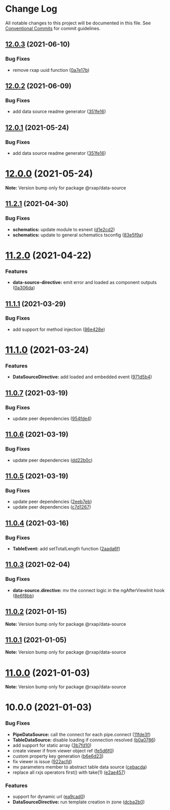 # Change Log

All notable changes to this project will be documented in this file.
See [Conventional Commits](https://conventionalcommits.org) for commit guidelines.

## [12.0.3](https://gitlab.com/rxap/packages/compare/@rxap/data-source@12.0.2...@rxap/data-source@12.0.3) (2021-06-10)


### Bug Fixes

* remove rxap uuid function ([0a7e17b](https://gitlab.com/rxap/packages/commit/0a7e17b89470bb946b7806ac074a681838195c91))





## [12.0.2](https://gitlab.com/rxap/packages/compare/@rxap/data-source@11.2.2...@rxap/data-source@12.0.2) (2021-06-09)


### Bug Fixes

* add data source readme generator ([351fe16](https://gitlab.com/rxap/packages/commit/351fe166a8c83ceb0f30c5f098ea96a8e74accde))





## [12.0.1](https://gitlab.com/rxap/packages/compare/@rxap/data-source@12.0.0...@rxap/data-source@12.0.1) (2021-05-24)


### Bug Fixes

* add data source readme generator ([351fe16](https://gitlab.com/rxap/packages/commit/351fe166a8c83ceb0f30c5f098ea96a8e74accde))





# [12.0.0](https://gitlab.com/rxap/packages/compare/@rxap/data-source@11.2.1...@rxap/data-source@12.0.0) (2021-05-24)

**Note:** Version bump only for package @rxap/data-source





## [11.2.1](https://gitlab.com/rxap/packages/compare/@rxap/data-source@11.2.0...@rxap/data-source@11.2.1) (2021-04-30)


### Bug Fixes

* **schematics:** update module to esnext ([d1e2cd2](https://gitlab.com/rxap/packages/commit/d1e2cd252f3866471935131187b3acaefe2cca82))
* **schematics:** update to general schematics tsconfig ([83e5f9a](https://gitlab.com/rxap/packages/commit/83e5f9a0cf1810686a503425d87a5e4ae30b8c84))





# [11.2.0](https://gitlab.com/rxap/packages/compare/@rxap/data-source@11.1.1...@rxap/data-source@11.2.0) (2021-04-22)


### Features

* **data-source-directive:** emit error and loaded as component outputs ([0a306da](https://gitlab.com/rxap/packages/commit/0a306dace6ec775e7b2cd17880d57594caf0d3e8))





## [11.1.1](https://gitlab.com/rxap/packages/compare/@rxap/data-source@11.1.0...@rxap/data-source@11.1.1) (2021-03-29)


### Bug Fixes

* add support for method injection ([86e428e](https://gitlab.com/rxap/packages/commit/86e428e074b0a3fb42623db91a00c36845e7bccc))





# [11.1.0](https://gitlab.com/rxap/packages/compare/@rxap/data-source@11.0.7...@rxap/data-source@11.1.0) (2021-03-24)


### Features

* **DataSourceDirective:** add loaded and embedded event ([971d5b4](https://gitlab.com/rxap/packages/commit/971d5b4890113d810456924e4ad6f6697cf873a2))





## [11.0.7](https://gitlab.com/rxap/packages/compare/@rxap/data-source@11.0.6...@rxap/data-source@11.0.7) (2021-03-19)


### Bug Fixes

* update peer dependencies ([954fde4](https://gitlab.com/rxap/packages/commit/954fde47836ff0c1f25a77c33ff871ddc7685b6c))





## [11.0.6](https://gitlab.com/rxap/packages/compare/@rxap/data-source@11.0.5...@rxap/data-source@11.0.6) (2021-03-19)


### Bug Fixes

* update peer dependencies ([dd22b0c](https://gitlab.com/rxap/packages/commit/dd22b0ce053bc266c7aea659a2faf3be39f424e7))





## [11.0.5](https://gitlab.com/rxap/packages/compare/@rxap/data-source@11.0.4...@rxap/data-source@11.0.5) (2021-03-19)


### Bug Fixes

* update peer dependencies ([2eeb7eb](https://gitlab.com/rxap/packages/commit/2eeb7eb85eedd6d610e855dc1724c7153cf01fd0))
* update peer dependencies ([c7d1267](https://gitlab.com/rxap/packages/commit/c7d12671f3efc198985cddee92caa2558e74b023))





## [11.0.4](https://gitlab.com/rxap/packages/compare/@rxap/data-source@11.0.3...@rxap/data-source@11.0.4) (2021-03-16)


### Bug Fixes

* **TableEvent:** add setTotalLength function ([2aada6f](https://gitlab.com/rxap/packages/commit/2aada6f8fab181e0fcdcdc6e02ccc19d0ef3d7f7))





## [11.0.3](https://gitlab.com/rxap/packages/compare/@rxap/data-source@11.0.2...@rxap/data-source@11.0.3) (2021-02-04)


### Bug Fixes

* **data-source.directive:** mv the connect logic in the ngAfterViewInit hook ([8e6f8bb](https://gitlab.com/rxap/packages/commit/8e6f8bb88fe72c57b8e3675825d561a5a19008bc))





## [11.0.2](https://gitlab.com/rxap/packages/compare/@rxap/data-source@10.0.1...@rxap/data-source@11.0.2) (2021-01-15)

**Note:** Version bump only for package @rxap/data-source





## [11.0.1](https://gitlab.com/rxap/packages/compare/@rxap/data-source@11.0.0...@rxap/data-source@11.0.1) (2021-01-05)

**Note:** Version bump only for package @rxap/data-source





# [11.0.0](https://gitlab.com/rxap/packages/compare/@rxap/data-source@10.0.0...@rxap/data-source@11.0.0) (2021-01-03)

**Note:** Version bump only for package @rxap/data-source





# 10.0.0 (2021-01-03)


### Bug Fixes

* **PipeDataSource:** call the connect for each pipe.connect ([11fde3f](https://gitlab.com/rxap/packages/commit/11fde3f702ce75e594b6dc151d3b8b7fc17f40e4))
* **TableDataSource:** disable loading if connection resolved ([b0a0786](https://gitlab.com/rxap/packages/commit/b0a07862c9fae44982b5c0d286d855f34ed1a904))
* add support for static array ([3b7fd10](https://gitlab.com/rxap/packages/commit/3b7fd104ebc7054687cc7d513c91d10a1f88c0ef))
* create viewer if from viewer object ref ([fe5d6f0](https://gitlab.com/rxap/packages/commit/fe5d6f0b1397840cadb48016657505b9cf18d406))
* custom property key generation ([b6e6d23](https://gitlab.com/rxap/packages/commit/b6e6d23215f0b35e0de2d35003b186a3d435b8e4))
* fix viewer is issue ([922acfd](https://gitlab.com/rxap/packages/commit/922acfdab33ffdaf0c2a87525ca39147ff8661c0))
* mv parameters member to abstract table data source ([cebacda](https://gitlab.com/rxap/packages/commit/cebacdadac41445543ddb8988f2c4eec0d1feb3a))
* replace all rxjs operators first() with take(1) ([e2ae457](https://gitlab.com/rxap/packages/commit/e2ae45771c8b01f30fc1a00f962e067d610296b7))


### Features

* support for dynamic url ([ea9cad0](https://gitlab.com/rxap/packages/commit/ea9cad003cf796cdc0b78ea0be5bf71b3d1fc4c2))
* **DataSourceDirective:** run template creation in zone ([dcba2b0](https://gitlab.com/rxap/packages/commit/dcba2b094471b873fcc5c7775befef3c6aef22a5))
